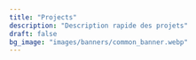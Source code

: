 ```yaml
---
title: "Projects"
description: "Description rapide des projets"
draft: false
bg_image: "images/banners/common_banner.webp"
---
```


